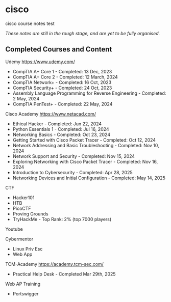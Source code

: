 # cisco
cisco course notes test

_These notes are still in the rough stage, and are yet to be fully organised._
## Completed Courses and Content

Udemy https://www.udemy.com/
- CompTIA A+ Core 1 - Completed: 13 Dec, 2023
- CompTIA A+ Core 2 - Completed: 12 March, 2024
- CompTIA Network+ - Completed: 16 Oct, 2023
- CompTIA Security+ - Completed: 24 Oct, 2023
- Assembly Language Programming for Reverse Engineering - Completed: 2 May, 2024 
- CompTIA PenTest+ - Completed: 22 May, 2024


Cisco Academy https://www.netacad.com/
- Ethical Hacker - Completed: Jun 22, 2024
- Python Essentials 1 - Completed: Jul 16, 2024
- Networking Basics - Completed: Oct 23, 2024
- Getting Started with Cisco Packet Tracer - Completed: Oct 12, 2024
- Network Addressing and Basic Troubleshooting - Completed: Nov 10, 2024
- Network Support and Security - Completed: Nov 15, 2024
- Exploring Networking with Cisco Packet Tracer - Completed: Nov 16, 2024
- Introduction to Cybersecurity - Completed: Apr 28, 2025
- Networking Devices and Initial Configuration - Completed: May 14, 2025

CTF
- Hacker101
- HTB
- PicoCTF
- Proving Grounds
- TryHackMe - Top Rank: 2% (top 7000 players)

Youtube

Cybermentor
- Linux Priv Esc
- Web App

TCM-Academy https://academy.tcm-sec.com/
- Practical Help Desk - Completed Mar 29th, 2025

Web AP Training 
- Portswigger 

